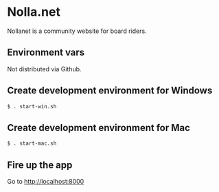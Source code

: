 # Nolla.net

Nollanet is a community website for board riders.

## Environment vars

Not distributed via Github. 

## Create development environment for Windows
```bash
$ . start-win.sh
```

## Create development environment for Mac
```bash
$ . start-mac.sh
```

## Fire up the app

Go to <a href="http://localhost:8000" target="_blank">http://localhost:8000</a>
